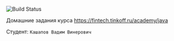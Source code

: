 ![Build Status](https://github.com/W4NTER/java-course-2023/project-template/actions/workflows/build.yml/badge.svg)

Домашние задания курса https://fintech.tinkoff.ru/academy/java

Студент: `Кашапов Вадим Винерович`
